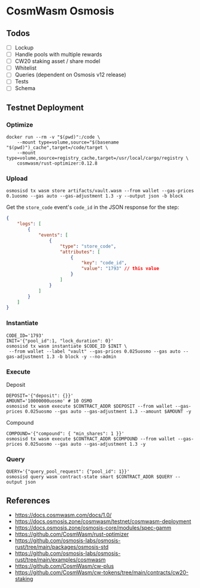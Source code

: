 # CosmWasm Osmosis

## Todos

- [ ] Lockup
- [ ] Handle pools with multiple rewards
- [ ] CW20 staking asset / share model
- [ ] Whitelist
- [ ] Queries (dependent on Osmosis v12 release)
- [ ] Tests
- [ ] Schema

## Testnet Deployment

### Optimize

```shell
docker run --rm -v "$(pwd)":/code \
    --mount type=volume,source="$(basename "$(pwd)")_cache",target=/code/target \
    --mount type=volume,source=registry_cache,target=/usr/local/cargo/registry \
    cosmwasm/rust-optimizer:0.12.8
```

### Upload

```
osmosisd tx wasm store artifacts/vault.wasm --from wallet --gas-prices 0.1uosmo --gas auto --gas-adjustment 1.3 -y --output json -b block
```

Get the `store_code` event's `code_id` in the JSON response for the step:

```json
{
	"logs": [
		{
			"events": [
				{
					"type": "store_code",
					"attributes": [
						{
							"key": "code_id",
							"value": "1793" // this value
						}
					]
				}
			]
		}
	]
}
```


### Instantiate

```shell
CODE_ID='1793'
INIT='{"pool_id":1, "lock_duration": 0}'
osmosisd tx wasm instantiate $CODE_ID $INIT \
 --from wallet --label "vault" --gas-prices 0.025uosmo --gas auto --gas-adjustment 1.3 -b block -y --no-admin
```

### Execute

Deposit

```shell
DEPOSIT='{"deposit": {}}'
AMOUNT='10000000uosmo' # 10 OSMO
osmosisd tx wasm execute $CONTRACT_ADDR $DEPOSIT --from wallet --gas-prices 0.025uosmo --gas auto --gas-adjustment 1.3 --amount $AMOUNT -y
```

Compound

```shell
COMPOUND='{"compound": { "min_shares": 1 }}'
osmosisd tx wasm execute $CONTRACT_ADDR $COMPOUND --from wallet --gas-prices 0.025uosmo --gas auto --gas-adjustment 1.3 -y
```

### Query

```shell
QUERY='{"query_pool_request": {"pool_id": 1}}'
osmosisd query wasm contract-state smart $CONTRACT_ADDR $QUERY --output json
```

## References

- https://docs.cosmwasm.com/docs/1.0/
- https://docs.osmosis.zone/cosmwasm/testnet/cosmwasm-deployment
- https://docs.osmosis.zone/osmosis-core/modules/spec-gamm
- https://github.com/CosmWasm/rust-optimizer
- https://github.com/osmosis-labs/osmosis-rust/tree/main/packages/osmosis-std
- https://github.com/osmosis-labs/osmosis-rust/tree/main/examples/cosmwasm
- https://github.com/CosmWasm/cw-plus
- https://github.com/CosmWasm/cw-tokens/tree/main/contracts/cw20-staking